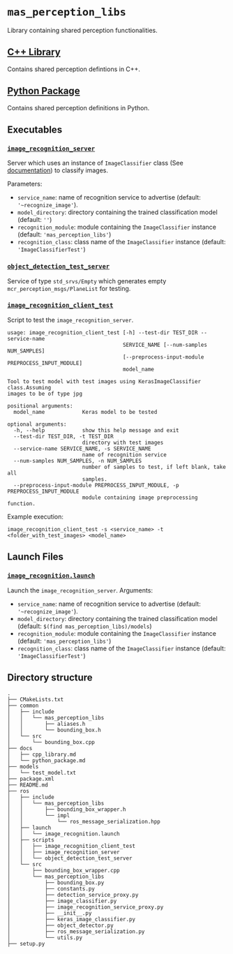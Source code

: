 # `mas_perception_libs`

Library containing shared perception functionalities.

## [C++ Library](docs/cpp_library.md)

Contains shared perception defintions in C++.

## [Python Package](docs/python_package.md)

Contains shared perception definitions in Python.

## Executables
### [`image_recognition_server`](ros/scripts/image_recognition_server)
Server which uses an instance of `ImageClassifier` class (See
[documentation](docs/python_package.md)) to classify images.

Parameters:
* `service_name`: name of recognition service to advertise (default: `'~recognize_image'`).
* `model_directory`: directory containing the trained classification model (default: `''`)
* `recognition_module`: module containing the `ImageClassifier` instance
(default: `'mas_perception_libs'`)
* `recognition_class`: class name of the `ImageClassifier` instance
(default: `'ImageClassifierTest'`)

### [`object_detection_test_server`](ros/scripts/object_detection_test_server)
Service of type `std_srvs/Empty` which generates empty `mcr_perception_msgs/PlaneList` for testing.

### [`image_recognition_client_test`](ros/scripts/image_recognition_client_test)
Script to test the `image_recognition_server`.

```
usage: image_recognition_client_test [-h] --test-dir TEST_DIR --service-name
                                     SERVICE_NAME [--num-samples NUM_SAMPLES]
                                     [--preprocess-input-module PREPROCESS_INPUT_MODULE]
                                     model_name

Tool to test model with test images using KerasImageClassifier class.Assuming
images to be of type jpg

positional arguments:
  model_name            Keras model to be tested

optional arguments:
  -h, --help            show this help message and exit
  --test-dir TEST_DIR, -t TEST_DIR
                        directory with test images
  --service-name SERVICE_NAME, -s SERVICE_NAME
                        name of recognition service
  --num-samples NUM_SAMPLES, -n NUM_SAMPLES
                        number of samples to test, if left blank, take all
                        samples.
  --preprocess-input-module PREPROCESS_INPUT_MODULE, -p PREPROCESS_INPUT_MODULE
                        module containing image preprocessing function.
```

Example execution:
```
image_recognition_client_test -s <service_name> -t <folder_with_test_images> <model_name>
```

## Launch Files
### [`image_recognition.launch`](ros/launch/image_recognition.launch)
Launch the `image_recognition_server`. Arguments:
* `service_name`: name of recognition service to advertise (default: `'~recognize_image'`).
* `model_directory`: directory containing the trained classification model
(default: `$(find mas_perception_libs)/models`)
* `recognition_module`: module containing the `ImageClassifier` instance
(default: `'mas_perception_libs'`)
* `recognition_class`: class name of the `ImageClassifier` instance
(default: `'ImageClassifierTest'`)

## Directory structure

```
.
├── CMakeLists.txt
├── common
│   ├── include
│   │   └── mas_perception_libs
│   │       ├── aliases.h
│   │       └── bounding_box.h
│   └── src
│       └── bounding_box.cpp
├── docs
│   ├── cpp_library.md
│   └── python_package.md
├── models
│   └── test_model.txt
├── package.xml
├── README.md
├── ros
│   ├── include
│   │   └── mas_perception_libs
│   │       ├── bounding_box_wrapper.h
│   │       └── impl
│   │           └── ros_message_serialization.hpp
│   ├── launch
│   │   └── image_recognition.launch
│   ├── scripts
│   │   ├── image_recognition_client_test
│   │   ├── image_recognition_server
│   │   └── object_detection_test_server
│   └── src
│       ├── bounding_box_wrapper.cpp
│       └── mas_perception_libs
│           ├── bounding_box.py
│           ├── constants.py
│           ├── detection_service_proxy.py
│           ├── image_classifier.py
│           ├── image_recognition_service_proxy.py
│           ├── __init__.py
│           ├── keras_image_classifier.py
│           ├── object_detector.py
│           ├── ros_message_serialization.py
│           └── utils.py
├── setup.py
```
